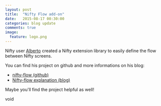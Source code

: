 ```yaml
---
layout: post
title:  "Nifty Flow add-on"
date:   2015-08-17 00:30:00
categories: blog update
comments: true
image:
  feature: logo.png
---
```

Nifty user [Alberto](https://github.com/albertonavarro) created a Nifty extension library to easily define the
flow between Nifty screens.

You can find his project on github and more informations on his blog:

* [nifty-flow (github)](https://github.com/albertonavarro/nifty-flow)
* [Nifty-flow explanation (blog)](http://looking4q.blogspot.co.uk/2015/08/my-first-open-source-collaboration-when.html)

Maybe you'll find the project helpful as well!

void
